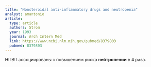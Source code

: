 ```yaml
---
title: "Nonsteroidal anti-inflammatory drugs and neutropenia"
analyst: amantonio
article:
  type: article
  authors: Strom
  year: 1993
  journal: Arch Intern Med
  link: https://www.ncbi.nlm.nih.gov/pubmed/8379803
  pubmed: 8379803
---
```


НПВП ассоциированы с повышением риска **нейтропении** в 4 раза.
